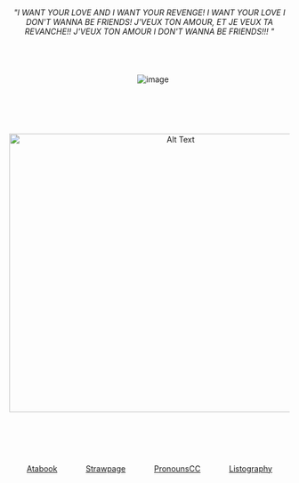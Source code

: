 
⠀⠀ㅤㅤ ㅤ ㅤ ㅤ ㅤ ㅤ ㅤ ㅤ ㅤ ㅤ ㅤ 
-
<div align="center"> 
 
###### "I WANT YOUR LOVE AND I WANT YOUR REVENGE! I WANT YOUR LOVE I DON'T WANNA BE FRIENDS! J'VEUX TON AMOUR, ET JE VEUX TA REVANCHE!! J'VEUX TON AMOUR I DON'T WANNA BE FRIENDS!!! "
<div/>
ㅤㅤ

 ㅤ![image](https://64.media.tumblr.com/e2513194d5245bbd377cb0a445716b6d/afaffabccb490277-9e/s75x75_c1/1a4d2f1db45f88c2e49136db0a2656cf080718b3.gifv)

ㅤㅤㅤㅤㅤㅤㅤㅤㅤㅤㅤㅤㅤㅤㅤㅤㅤㅤㅤㅤㅤㅤㅤㅤㅤㅤㅤㅤㅤㅤㅤㅤㅤㅤㅤㅤㅤㅤㅤㅤㅤㅤㅤㅤㅤㅤㅤㅤㅤㅤㅤㅤㅤㅤㅤㅤㅤㅤㅤㅤㅤㅤㅤㅤㅤㅤㅤㅤㅤㅤㅤㅤㅤㅤㅤㅤㅤㅤㅤㅤㅤㅤㅤㅤㅤㅤㅤㅤㅤㅤㅤㅤㅤㅤㅤㅤㅤㅤㅤㅤㅤㅤㅤㅤㅤ
<p align="center">
<img src="https://media.tenor.com/_0PByMvGwvwAAAAM/bittersweet-sentence-racheldrawsthis.gif" alt="Alt Text" width="600" height="500">⠀⠀⠀⠀
</p>
  
   <p align="center">
     ⠀⠀⠀⠀⠀

⠀⠀
⠀<div align="center"> 

[Atabook](https://forcas.atabook.org/)⠀⠀⠀⠀⠀[Strawpage](https://s-01-ver-bullet.straw.page/)⠀⠀⠀⠀⠀[PronounsCC](https://pronouns.cc/@Forcas)⠀⠀⠀⠀⠀[Listography](https://listography.com/5283121506?m=0580652416)  
  
<div/>

